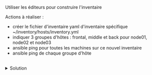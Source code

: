 Utiliser les éditeurs pour construire l'inventaire

Actions à réaliser :
- créer le fichier d'inventaire yaml d'inventaire spécifique ~/inventory/hosts/inventory.yml
- indiquer 3 groupes d'hôtes : frontal, middle et back pour node01, node02 et node03
- ansible ping pour toutes les machines sur ce nouvel inventaire
- ansible ping de chaque groupe d'hôte

<br>

<details>

<summary>Solution</summary>

Cette solution indique les étapes principales et la succession de commandes.

Créer d'abord le dossier d'inventaire :
```plain
mkdir -p ~/inventory/hosts
```{{exec}}

Création du fichier :
```plain
touch ~/inventory/hosts/inventory.yml
```{{exec}}

Aller dans ce fichier depuis l'éditeur afin de créer ce fichier
```plain
frontal:
  hosts:
    node01
middle:
  hosts:
    node02
back:
  hosts:
    node03

```

Ping de tous les hôtes :
```plain
ansible all -m ansible.builtin.ping -i inventory
```{{exec}}

Ping uniquement des machines frontales :
```plain
ansible frontal -m ansible.builtin.ping -i inventory
```{{exec}}

Ping uniquement des machines middle :
```plain
ansible middle -m ansible.builtin.ping -i inventory
```{{exec}}

Ping uniquement des machines back :
```plain
ansible back -m ansible.builtin.ping -i inventory
```{{exec}}

Désactiver le virtual env :
```plain
deactivate
```{{exec}}

</details>

